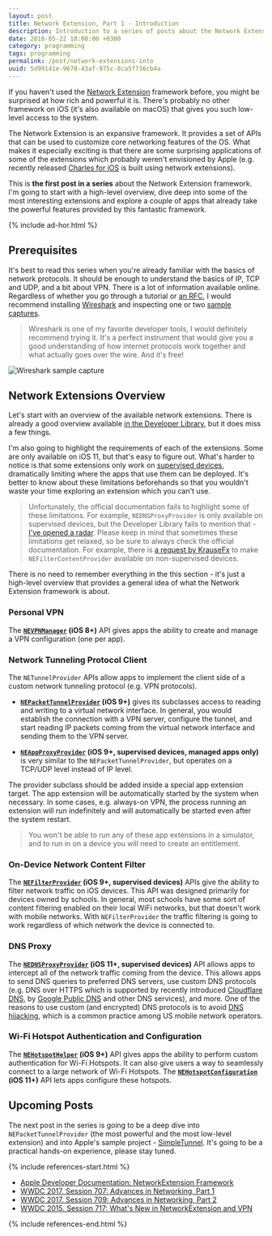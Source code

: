```yaml
---
layout: post
title: Network Extension, Part 1 - Introduction
description: Introduction to a series of posts about the Network Extension framework
date: 2018-05-22 18:00:00 +0300
category: programming
tags: programming
permalink: /post/network-extensions-into
uuid: 5d99141e-9678-43af-975c-8ca5f736cb4a
---
```


If you haven't used the [Network Extension](https://developer.apple.com/documentation/networkextension) framework before, you might be surprised at how rich and powerful it is. There's probably no other framework on iOS (it's also available on macOS) that gives you such low-level access to the system.

The Network Extension is an expansive framework. It provides a set of APIs that can be used to customize core networking features of the OS. What makes it especially exciting is that there are some surprising applications of some of the extensions which probably weren't envisioned by Apple (e.g. recently released [Charles for iOS](https://www.charlesproxy.com/documentation/ios/) is built using network extensions).

This is **the first post in a series** about the Network Extension framework. I'm going to start with a high-level overview, dive deep into some of the most interesting extensions and explore a couple of apps that already take the powerful features provided by this fantastic framework.

{% include ad-hor.html %}

## Prerequisites

It's best to read this series when you're already familiar with the basics of network protocols. It should be enough to understand the basics of IP, TCP and UDP, and a bit about VPN. There is a lot of information available online. Regardless of whether you go through a tutorial or [an RFC](https://tools.ietf.org/html/rfc791), I would recommend installing [Wireshark](https://www.wireshark.org) and inspecting one or two [sample captures](https://wiki.wireshark.org/SampleCaptures).

> Wireshark is one of my favorite developer tools, I would definitely recommend trying it. It's a perfect instrument that would give you a good understanding of how internet protocols work together and what actually goes over the wire. And it's free!

<img alt="Wireshark sample capture" src="{{ site.url }}/images/posts/network-extensions/wireshark_sample.png">

## Network Extensions Overview

Let's start with an overview of the available network extensions. There is already a good overview available [in the Developer Library](https://developer.apple.com/documentation/networkextension), but it does miss a few things.

I'm also going to highlight the requirements of each of the extensions. Some are only available on iOS 11, but that's easy to figure out. What's harder to notice is that some extensions only work on [supervised devices](https://support.apple.com/en-us/HT202837), dramatically limiting where the apps that use them can be deployed. It's better to know about these limitations beforehands so that you wouldn't waste your time exploring an extension which you can't use.

> Unfortunately, the official documentation fails to highlight some of these limitations. For example, `NEDNSProxyProvider` is only available on supervised devices, but the Developer Library fails to mention that - [I've opened a radar](http://www.openradar.me/39204153). Please keep in mind that sometimes these limitations get relaxed, so be sure to always check the official documentation. For example, there is [a request by KrauseFx](http://www.openradar.me/37878136) to make `NEFilterContentProvider` available on non-supervised devices.

There is no need to remember everything in the this section - it's just a high-level overview that provides a general idea of what the Network Extension framework is about.

### Personal VPN

The **[`NEVPNManager`](https://developer.apple.com/documentation/networkextension/nevpnmanager) (iOS 8+)** API gives apps the ability to create and manage a VPN configuration (one per app).

### Network Tunneling Protocol Client

The `NETunnelProvider` APIs allow apps to implement the client side of a custom network tunneling protocol (e.g. VPN protocols).

- **[`NEPacketTunnelProvider`](https://developer.apple.com/documentation/networkextension/nepackettunnelprovider) (iOS 9+)** gives its subclasses access to reading and writing to a virtual network interface. In general, you would establish the connection with a VPN server, configure the tunnel, and start reading IP packets coming from the virtual network interface and sending them to the VPN server.

- **[`NEAppProxyProvider`](https://developer.apple.com/documentation/networkextension/neappproxyprovider) (iOS 9+, supervised devices, managed apps only)** is very similar to the `NEPacketTunnelProvider`, but operates on a TCP/UDP level instead of IP level.

The provider subclass should be added inside a special app extension target. The app extension will be automatically started by the system when necessary. In some cases, e.g. always-on VPN, the process running an extension will run indefinitely and will automatically be started even after the system restart.

> You won't be able to run any of these app extensions in a simulator, and to run in on a device you will need to create an entitlement.

### On-Device Network Content Filter

The **[`NEFilterProvider`](https://developer.apple.com/documentation/networkextension/nefilterprovider) (iOS 9+, supervised devices)** APIs give the ability to filter network traffic on iOS devices. This API was designed primarily for devices owned by schools. In general, most schools have some sort of content filtering enabled on their local WiFi networks, but that doesn't work with mobile networks. With `NEFilterProvider` the traffic filtering is going to work regardless of which network the device is connected to.

### DNS Proxy

The **[`NEDNSProxyProvider`](https://developer.apple.com/documentation/networkextension/nednsproxyprovider) (iOS 11+, supervised devices)** API allows apps to intercept all of the network traffic coming from the device. This allows apps to send DNS queries to preferred DNS servers, use custom DNS protocols (e.g. DNS over HTTPS which is supported by recently introduced [Cloudflare DNS](https://developers.cloudflare.com/1.1.1.1/dns-over-https/), by [Google Public DNS](https://developers.google.com/speed/public-dns/docs/dns-over-https) and other DNS services), and more. One of the reasons to use custom (and encrypted) DNS protocols is to avoid [DNS hijacking](https://www.dnsoverride.com/dns-hijacking-by-some-mobile-carriers/), which is a common practice among US mobile network operators.
 
### Wi-Fi Hotspot Authentication and Configuration

The **[`NEHotspotHelper`](https://developer.apple.com/documentation/networkextension/nehotspothelper) (iOS 9+)** API gives apps the ability to perform custom authentication for Wi-Fi Hotspots. It can also give users a way to seamlessly connect to a large network of Wi-Fi Hotspots. The **[`NEHotspotConfiguration`](https://developer.apple.com/documentation/networkextension/nehotspotconfiguration) (iOS 11+)** API lets apps configure these hotspots.

## Upcoming Posts

The next post in the series is going to be a deep dive into `NEPacketTunnelProvider` (the most powerful and the most low-level extension) and into Apple's sample project - [SimpleTunnel](https://developer.apple.com/library/content/samplecode/SimpleTunnel/Introduction/Intro.html). It's going to be a practical hands-on experience, please stay tuned.

{% include references-start.html %}

- [Apple Developer Documentation: NetworkExtension Framework](https://developer.apple.com/documentation/networkextension)
- [WWDC 2017. Session 707: Advances in Networking, Part 1](https://developer.apple.com/videos/play/wwdc2017/707)
- [WWDC 2017. Session 709: Advances in Networking, Part 2](https://developer.apple.com/videos/play/wwdc2017/709/)
- [WWDC 2015. Session 717: What's New in NetworkExtension and VPN](https://developer.apple.com/videos/wwdc/2015/?id=717)

{% include references-end.html %}